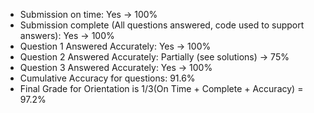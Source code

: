 
- Submission on time: Yes -> 100%
- Submission complete (All questions answered, code used to support answers): Yes -> 100%
- Question 1 Answered Accurately: Yes -> 100%
- Question 2 Answered Accurately: Partially (see solutions) -> 75%
- Question 3 Answered Accurately: Yes -> 100%
- Cumulative Accuracy for questions: 91.6%
- Final Grade for Orientation is 1/3(On Time + Complete + Accuracy) = 97.2%
